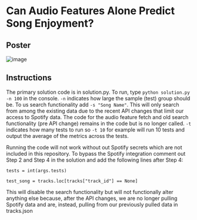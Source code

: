 # Can Audio Features Alone Predict Song Enjoyment?

## Poster
![image](https://github.com/user-attachments/assets/8754193f-1d32-45df-9f1f-7fdfb2df4ad2)

## Instructions
The primary solution code is in solution.py. To run, type `python solution.py -n 100` in the console. `-n` indicates how large the sample (test) group should be. To us search functionality add `-s "Song Name"`. This will only search from among the existing data due to the recent API changes that limit our access to Spotify data. The code for the audio feature fetch and old search functionality (pre API change) remains in the code but is no longer called. `-t` indicates how many tests to run so `-t 10` for example will run 10 tests and output the average of the metrics across the tests.

Running the code will not work without out Spotify secrets which are not included in this repository. To bypass the Spotify integration comment out Step 2 and Step 4 in the solution and add the following lines after Step 4:

`tests = int(args.tests)`

`test_song = tracks.loc[tracks["track_id"] == None]`

This will disable the search functionality but will not functionally alter anything else because, after the API changes, we are no longer pulling Spotify data and are, instead, pulling from our previously pulled data in tracks.json
